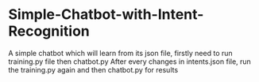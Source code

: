 # Simple-Chatbot-with-Intent-Recognition

A simple chatbot which will learn from its json file, firstly need to run training.py file then chatbot.py
After every changes in intents.json file, run the training.py again and then chatbot.py for results
